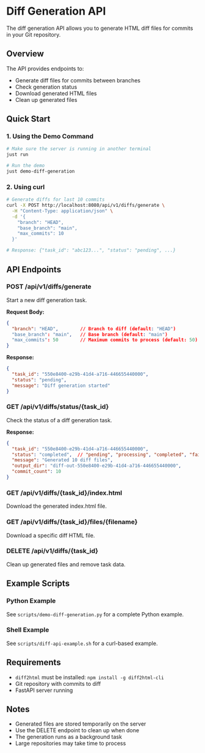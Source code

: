 # Diff Generation API

The diff generation API allows you to generate HTML diff files for commits in your Git repository.

## Overview

The API provides endpoints to:
- Generate diff files for commits between branches
- Check generation status
- Download generated HTML files
- Clean up generated files

## Quick Start

### 1. Using the Demo Command

```bash
# Make sure the server is running in another terminal
just run

# Run the demo
just demo-diff-generation
```

### 2. Using curl

```bash
# Generate diffs for last 10 commits
curl -X POST http://localhost:8080/api/v1/diffs/generate \
  -H "Content-Type: application/json" \
  -d '{
    "branch": "HEAD",
    "base_branch": "main",
    "max_commits": 10
  }'

# Response: {"task_id": "abc123...", "status": "pending", ...}
```

## API Endpoints

### POST /api/v1/diffs/generate

Start a new diff generation task.

**Request Body:**
```json
{
  "branch": "HEAD",        // Branch to diff (default: "HEAD")
  "base_branch": "main",   // Base branch (default: "main")
  "max_commits": 50        // Maximum commits to process (default: 50)
}
```

**Response:**
```json
{
  "task_id": "550e8400-e29b-41d4-a716-446655440000",
  "status": "pending",
  "message": "Diff generation started"
}
```

### GET /api/v1/diffs/status/{task_id}

Check the status of a diff generation task.

**Response:**
```json
{
  "task_id": "550e8400-e29b-41d4-a716-446655440000",
  "status": "completed",  // "pending", "processing", "completed", "failed"
  "message": "Generated 10 diff files",
  "output_dir": "diff-out-550e8400-e29b-41d4-a716-446655440000",
  "commit_count": 10
}
```

### GET /api/v1/diffs/{task_id}/index.html

Download the generated index.html file.

### GET /api/v1/diffs/{task_id}/files/{filename}

Download a specific diff HTML file.

### DELETE /api/v1/diffs/{task_id}

Clean up generated files and remove task data.

## Example Scripts

### Python Example

See `scripts/demo-diff-generation.py` for a complete Python example.

### Shell Example

See `scripts/diff-api-example.sh` for a curl-based example.

## Requirements

- `diff2html` must be installed: `npm install -g diff2html-cli`
- Git repository with commits to diff
- FastAPI server running

## Notes

- Generated files are stored temporarily on the server
- Use the DELETE endpoint to clean up when done
- The generation runs as a background task
- Large repositories may take time to process